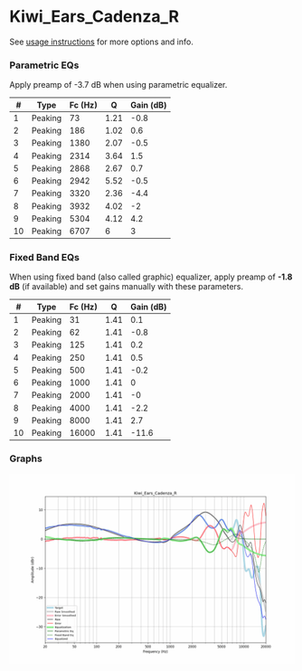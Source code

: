 # Kiwi_Ears_Cadenza_R
See [usage instructions](https://github.com/jaakkopasanen/AutoEq#usage) for more options and info.

### Parametric EQs
Apply preamp of -3.7 dB when using parametric equalizer.

|   # | Type    |   Fc (Hz) |    Q |   Gain (dB) |
|-----|---------|-----------|------|-------------|
|   1 | Peaking |        73 | 1.21 |        -0.8 |
|   2 | Peaking |       186 | 1.02 |         0.6 |
|   3 | Peaking |      1380 | 2.07 |        -0.5 |
|   4 | Peaking |      2314 | 3.64 |         1.5 |
|   5 | Peaking |      2868 | 2.67 |         0.7 |
|   6 | Peaking |      2942 | 5.52 |        -0.5 |
|   7 | Peaking |      3320 | 2.36 |        -4.4 |
|   8 | Peaking |      3932 | 4.02 |        -2   |
|   9 | Peaking |      5304 | 4.12 |         4.2 |
|  10 | Peaking |      6707 | 6    |         3   |

### Fixed Band EQs
When using fixed band (also called graphic) equalizer, apply preamp of **-1.8 dB** (if available) and set gains manually with these parameters.

|   # | Type    |   Fc (Hz) |    Q |   Gain (dB) |
|-----|---------|-----------|------|-------------|
|   1 | Peaking |        31 | 1.41 |         0.1 |
|   2 | Peaking |        62 | 1.41 |        -0.8 |
|   3 | Peaking |       125 | 1.41 |         0.2 |
|   4 | Peaking |       250 | 1.41 |         0.5 |
|   5 | Peaking |       500 | 1.41 |        -0.2 |
|   6 | Peaking |      1000 | 1.41 |         0   |
|   7 | Peaking |      2000 | 1.41 |        -0   |
|   8 | Peaking |      4000 | 1.41 |        -2.2 |
|   9 | Peaking |      8000 | 1.41 |         2.7 |
|  10 | Peaking |     16000 | 1.41 |       -11.6 |

### Graphs
![](./Kiwi_Ears_Cadenza_R.png)
